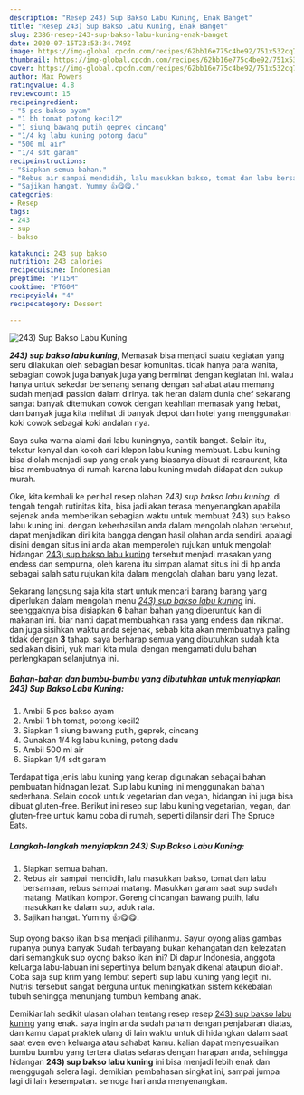 ```yaml
---
description: "Resep 243) Sup Bakso Labu Kuning, Enak Banget"
title: "Resep 243) Sup Bakso Labu Kuning, Enak Banget"
slug: 2386-resep-243-sup-bakso-labu-kuning-enak-banget
date: 2020-07-15T23:53:34.749Z
image: https://img-global.cpcdn.com/recipes/62bb16e775c4be92/751x532cq70/243-sup-bakso-labu-kuning-foto-resep-utama.jpg
thumbnail: https://img-global.cpcdn.com/recipes/62bb16e775c4be92/751x532cq70/243-sup-bakso-labu-kuning-foto-resep-utama.jpg
cover: https://img-global.cpcdn.com/recipes/62bb16e775c4be92/751x532cq70/243-sup-bakso-labu-kuning-foto-resep-utama.jpg
author: Max Powers
ratingvalue: 4.8
reviewcount: 15
recipeingredient:
- "5 pcs bakso ayam"
- "1 bh tomat potong kecil2"
- "1 siung bawang putih geprek cincang"
- "1/4 kg labu kuning potong dadu"
- "500 ml air"
- "1/4 sdt garam"
recipeinstructions:
- "Siapkan semua bahan."
- "Rebus air sampai mendidih, lalu masukkan bakso, tomat dan labu bersamaan, rebus sampai matang. Masukkan garam saat sup sudah matang. Matikan kompor. Goreng cincangan bawang putih, lalu masukkan ke dalam sup, aduk rata."
- "Sajikan hangat. Yummy 👍😋😋."
categories:
- Resep
tags:
- 243
- sup
- bakso

katakunci: 243 sup bakso 
nutrition: 243 calories
recipecuisine: Indonesian
preptime: "PT15M"
cooktime: "PT60M"
recipeyield: "4"
recipecategory: Dessert

---
```



![243) Sup Bakso Labu Kuning](https://img-global.cpcdn.com/recipes/62bb16e775c4be92/751x532cq70/243-sup-bakso-labu-kuning-foto-resep-utama.jpg)

<b><i>243) sup bakso labu kuning</i></b>, Memasak bisa menjadi suatu kegiatan yang seru dilakukan oleh sebagian besar komunitas. tidak hanya para wanita, sebagian cowok juga banyak juga yang berminat dengan kegiatan ini. walau hanya untuk sekedar bersenang senang dengan sahabat atau memang sudah menjadi passion dalam dirinya. tak heran dalam dunia chef sekarang sangat banyak ditemukan cowok dengan keahlian memasak yang hebat, dan banyak juga kita melihat di banyak depot dan hotel yang menggunakan koki cowok sebagai koki andalan nya.

Saya suka warna alami dari labu kuningnya, cantik banget. Selain itu, tekstur kenyal dan kokoh dari klepon labu kuning membuat. Labu kuning bisa diolah menjadi sup yang enak yang biasanya dibuat di resraurant, kita bisa membuatnya di rumah karena labu kuning mudah didapat dan cukup murah.

Oke, kita kembali ke perihal resep olahan <i>243) sup bakso labu kuning</i>. di tengah tengah rutinitas kita, bisa jadi akan terasa menyenangkan apabila sejenak anda memberikan sebagian waktu untuk membuat 243) sup bakso labu kuning ini. dengan keberhasilan anda dalam mengolah olahan tersebut, dapat menjadikan diri kita bangga dengan hasil olahan anda sendiri. apalagi disini dengan situs ini anda akan memperoleh rujukan untuk mengolah hidangan <u>243) sup bakso labu kuning</u> tersebut menjadi masakan yang endess dan sempurna, oleh karena itu simpan alamat situs ini di hp anda sebagai salah satu rujukan kita dalam mengolah olahan baru yang lezat.


Sekarang langsung saja kita start untuk mencari barang barang yang diperlukan dalam mengolah menu <u><i>243) sup bakso labu kuning</i></u> ini. seenggaknya bisa disiapkan <b>6</b> bahan bahan yang diperuntuk kan di makanan ini. biar nanti dapat membuahkan rasa yang endess dan nikmat. dan juga sisihkan waktu anda sejenak, sebab kita akan membuatnya paling tidak dengan <b>3</b> tahap. saya berharap semua yang dibutuhkan sudah kita sediakan disini, yuk mari kita mulai dengan mengamati dulu bahan perlengkapan selanjutnya ini.

<!--inarticleads1-->

##### Bahan-bahan dan bumbu-bumbu yang dibutuhkan untuk menyiapkan 243) Sup Bakso Labu Kuning:

1. Ambil 5 pcs bakso ayam
1. Ambil 1 bh tomat, potong kecil2
1. Siapkan 1 siung bawang putih, geprek, cincang
1. Gunakan 1/4 kg labu kuning, potong dadu
1. Ambil 500 ml air
1. Siapkan 1/4 sdt garam


Terdapat tiga jenis labu kuning yang kerap digunakan sebagai bahan pembuatan hidnagan lezat. Sup labu kuning ini menggunakan bahan sederhana. Selain cocok untuk vegetarian dan vegan, hidangan ini juga bisa dibuat gluten-free. Berikut ini resep sup labu kuning vegetarian, vegan, dan gluten-free untuk kamu coba di rumah, seperti dilansir dari The Spruce Eats. 

<!--inarticleads2-->

##### Langkah-langkah menyiapkan 243) Sup Bakso Labu Kuning:

1. Siapkan semua bahan.
1. Rebus air sampai mendidih, lalu masukkan bakso, tomat dan labu bersamaan, rebus sampai matang. Masukkan garam saat sup sudah matang. Matikan kompor. Goreng cincangan bawang putih, lalu masukkan ke dalam sup, aduk rata.
1. Sajikan hangat. Yummy 👍😋😋.


Sup oyong bakso ikan bisa menjadi pilihanmu. Sayur oyong alias gambas rupanya punya banyak Sudah terbayang bukan kehangatan dan kelezatan dari semangkuk sup oyong bakso ikan ini? Di dapur Indonesia, anggota keluarga labu-labuan ini sepertinya belum banyak dikenal ataupun diolah. Coba saja sup krim yang lembut seperti sup labu kuning yang legit ini. Nutrisi tersebut sangat berguna untuk meningkatkan sistem kekebalan tubuh sehingga menunjang tumbuh kembang anak. 

Demikianlah sedikit ulasan olahan tentang resep resep <u>243) sup bakso labu kuning</u> yang enak. saya ingin anda sudah paham dengan penjabaran diatas, dan kamu dapat praktek ulang di lain waktu untuk di hidangkan dalam saat saat even even keluarga atau sahabat kamu. kalian dapat menyesuaikan bumbu bumbu yang tertera diatas selaras dengan harapan anda, sehingga hidangan <b>243) sup bakso labu kuning</b> ini bisa menjadi lebih enak dan menggugah selera lagi. demikian pembahasan singkat ini, sampai jumpa lagi di lain kesempatan. semoga hari anda menyenangkan.
